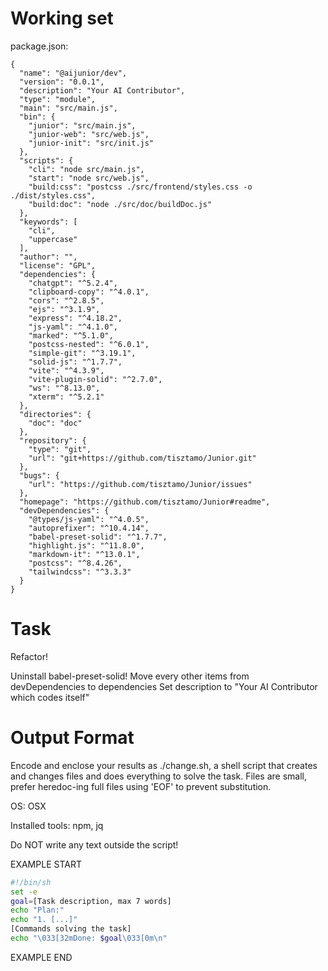 # Working set

package.json:
```
{
  "name": "@aijunior/dev",
  "version": "0.0.1",
  "description": "Your AI Contributor",
  "type": "module",
  "main": "src/main.js",
  "bin": {
    "junior": "src/main.js",
    "junior-web": "src/web.js",
    "junior-init": "src/init.js"
  },
  "scripts": {
    "cli": "node src/main.js",
    "start": "node src/web.js",
    "build:css": "postcss ./src/frontend/styles.css -o ./dist/styles.css",
    "build:doc": "node ./src/doc/buildDoc.js"
  },
  "keywords": [
    "cli",
    "uppercase"
  ],
  "author": "",
  "license": "GPL",
  "dependencies": {
    "chatgpt": "^5.2.4",
    "clipboard-copy": "^4.0.1",
    "cors": "^2.8.5",
    "ejs": "^3.1.9",
    "express": "^4.18.2",
    "js-yaml": "^4.1.0",
    "marked": "^5.1.0",
    "postcss-nested": "^6.0.1",
    "simple-git": "^3.19.1",
    "solid-js": "^1.7.7",
    "vite": "^4.3.9",
    "vite-plugin-solid": "^2.7.0",
    "ws": "^8.13.0",
    "xterm": "^5.2.1"
  },
  "directories": {
    "doc": "doc"
  },
  "repository": {
    "type": "git",
    "url": "git+https://github.com/tisztamo/Junior.git"
  },
  "bugs": {
    "url": "https://github.com/tisztamo/Junior/issues"
  },
  "homepage": "https://github.com/tisztamo/Junior#readme",
  "devDependencies": {
    "@types/js-yaml": "^4.0.5",
    "autoprefixer": "^10.4.14",
    "babel-preset-solid": "^1.7.7",
    "highlight.js": "^11.8.0",
    "markdown-it": "^13.0.1",
    "postcss": "^8.4.26",
    "tailwindcss": "^3.3.3"
  }
}

```


# Task

Refactor!

Uninstall babel-preset-solid!
Move every other items from devDependencies to dependencies
Set description to &#34;Your AI Contributor which codes itself&#34;


# Output Format

Encode and enclose your results as ./change.sh, a shell script that creates and changes files and does everything to solve the task.
Files are small, prefer heredoc-ing full files using 'EOF' to prevent substitution.

OS: OSX

Installed tools: npm, jq


Do NOT write any text outside the script!

EXAMPLE START

```sh
#!/bin/sh
set -e
goal=[Task description, max 7 words]
echo "Plan:"
echo "1. [...]"
[Commands solving the task]
echo "\033[32mDone: $goal\033[0m\n"
```

EXAMPLE END

